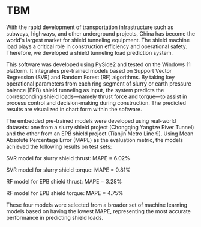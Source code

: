 # TBM
With the rapid development of transportation infrastructure such as subways, highways, and other underground projects, China has become the world's largest market for shield tunneling equipment. The shield machine load plays a critical role in construction efficiency and operational safety. Therefore, we developed a shield tunneling load prediction system.

This software was developed using PySide2 and tested on the Windows 11 platform. It integrates pre-trained models based on Support Vector Regression (SVR) and Random Forest (RF) algorithms. By taking key operational parameters from each ring segment of slurry or earth pressure balance (EPB) shield tunneling as input, the system predicts the corresponding shield loads—namely thrust force and torque—to assist in process control and decision-making during construction. The predicted results are visualized in chart form within the software.

The embedded pre-trained models were developed using real-world datasets: one from a slurry shield project (Chongqing Yangtze River Tunnel) and the other from an EPB shield project (Tianjin Metro Line 9). Using Mean Absolute Percentage Error (MAPE) as the evaluation metric, the models achieved the following results on test sets:

SVR model for slurry shield thrust: MAPE = 6.02%

SVR model for slurry shield torque: MAPE = 0.81%

RF model for EPB shield thrust: MAPE = 3.28%

RF model for EPB shield torque: MAPE = 4.75%

These four models were selected from a broader set of machine learning models based on having the lowest MAPE, representing the most accurate performance in predicting shield loads.
